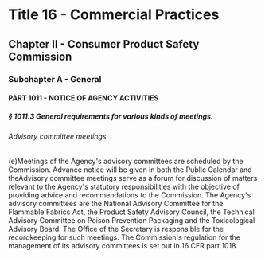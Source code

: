 
# Title 16 - Commercial Practices
## Chapter II - Consumer Product Safety Commission
### Subchapter A - General
#### PART 1011 - NOTICE OF AGENCY ACTIVITIES
##### § 1011.3 General requirements for various kinds of meetings.
###### Advisory committee meetings.

(e)Meetings of the Agency's advisory committees are scheduled by the Commission. Advance notice will be given in both the Public Calendar and theAdvisory committee meetings serve as a forum for discussion of matters relevant to the Agency's statutory responsibilities with the objective of providing advice and recommendations to the Commission. The Agency's advisory committees are the National Advisory Committee for the Flammable Fabrics Act, the Product Safety Advisory Council, the Technical Advisory Committee on Poison Prevention Packaging and the Toxicological Advisory Board. The Office of the Secretary is responsible for the recordkeeping for such meetings. The Commission's regulation for the management of its advisory committees is set out in 16 CFR part 1018.
